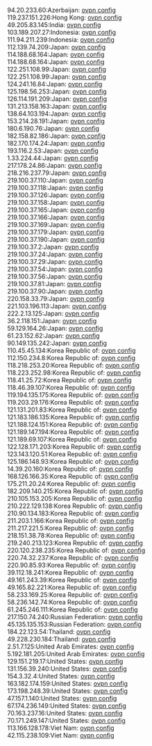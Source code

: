 94.20.233.60:Azerbaijan: [ovpn config](vpn/94_20_233_60.ovpn)  
119.237.151.226:Hong Kong: [ovpn config](vpn/119_237_151_226.ovpn)  
49.205.83.145:India: [ovpn config](vpn/49_205_83_145.ovpn)  
103.189.207.27:Indonesia: [ovpn config](vpn/103_189_207_27.ovpn)  
111.94.211.239:Indonesia: [ovpn config](vpn/111_94_211_239.ovpn)  
112.139.74.209:Japan: [ovpn config](vpn/112_139_74_209.ovpn)  
114.188.68.164:Japan: [ovpn config](vpn/114_188_68_164.ovpn)  
114.188.68.164:Japan: [ovpn config](vpn/114_188_68_164.ovpn)  
122.251.108.99:Japan: [ovpn config](vpn/122_251_108_99.ovpn)  
122.251.108.99:Japan: [ovpn config](vpn/122_251_108_99.ovpn)  
124.241.16.84:Japan: [ovpn config](vpn/124_241_16_84.ovpn)  
125.198.56.253:Japan: [ovpn config](vpn/125_198_56_253.ovpn)  
126.114.191.209:Japan: [ovpn config](vpn/126_114_191_209.ovpn)  
131.213.158.163:Japan: [ovpn config](vpn/131_213_158_163.ovpn)  
138.64.103.194:Japan: [ovpn config](vpn/138_64_103_194.ovpn)  
153.214.28.191:Japan: [ovpn config](vpn/153_214_28_191.ovpn)  
180.6.190.76:Japan: [ovpn config](vpn/180_6_190_76.ovpn)  
182.158.82.186:Japan: [ovpn config](vpn/182_158_82_186.ovpn)  
182.170.174.24:Japan: [ovpn config](vpn/182_170_174_24.ovpn)  
193.116.2.53:Japan: [ovpn config](vpn/193_116_2_53.ovpn)  
1.33.224.44:Japan: [ovpn config](vpn/1_33_224_44.ovpn)  
217.178.24.86:Japan: [ovpn config](vpn/217_178_24_86.ovpn)  
218.216.237.79:Japan: [ovpn config](vpn/218_216_237_79.ovpn)  
219.100.37.110:Japan: [ovpn config](vpn/219_100_37_110.ovpn)  
219.100.37.118:Japan: [ovpn config](vpn/219_100_37_118.ovpn)  
219.100.37.126:Japan: [ovpn config](vpn/219_100_37_126.ovpn)  
219.100.37.158:Japan: [ovpn config](vpn/219_100_37_158.ovpn)  
219.100.37.165:Japan: [ovpn config](vpn/219_100_37_165.ovpn)  
219.100.37.166:Japan: [ovpn config](vpn/219_100_37_166.ovpn)  
219.100.37.169:Japan: [ovpn config](vpn/219_100_37_169.ovpn)  
219.100.37.179:Japan: [ovpn config](vpn/219_100_37_179.ovpn)  
219.100.37.190:Japan: [ovpn config](vpn/219_100_37_190.ovpn)  
219.100.37.2:Japan: [ovpn config](vpn/219_100_37_2.ovpn)  
219.100.37.24:Japan: [ovpn config](vpn/219_100_37_24.ovpn)  
219.100.37.29:Japan: [ovpn config](vpn/219_100_37_29.ovpn)  
219.100.37.54:Japan: [ovpn config](vpn/219_100_37_54.ovpn)  
219.100.37.56:Japan: [ovpn config](vpn/219_100_37_56.ovpn)  
219.100.37.81:Japan: [ovpn config](vpn/219_100_37_81.ovpn)  
219.100.37.90:Japan: [ovpn config](vpn/219_100_37_90.ovpn)  
220.158.33.79:Japan: [ovpn config](vpn/220_158_33_79.ovpn)  
221.103.196.113:Japan: [ovpn config](vpn/221_103_196_113.ovpn)  
222.2.13.125:Japan: [ovpn config](vpn/222_2_13_125.ovpn)  
36.2.118.151:Japan: [ovpn config](vpn/36_2_118_151.ovpn)  
59.129.164.26:Japan: [ovpn config](vpn/59_129_164_26.ovpn)  
61.23.152.62:Japan: [ovpn config](vpn/61_23_152_62.ovpn)  
90.149.135.242:Japan: [ovpn config](vpn/90_149_135_242.ovpn)  
110.45.45.134:Korea Republic of: [ovpn config](vpn/110_45_45_134.ovpn)  
112.150.234.8:Korea Republic of: [ovpn config](vpn/112_150_234_8.ovpn)  
118.218.253.20:Korea Republic of: [ovpn config](vpn/118_218_253_20.ovpn)  
118.223.252.98:Korea Republic of: [ovpn config](vpn/118_223_252_98.ovpn)  
118.41.25.72:Korea Republic of: [ovpn config](vpn/118_41_25_72.ovpn)  
118.46.39.107:Korea Republic of: [ovpn config](vpn/118_46_39_107.ovpn)  
119.194.135.175:Korea Republic of: [ovpn config](vpn/119_194_135_175.ovpn)  
119.203.29.176:Korea Republic of: [ovpn config](vpn/119_203_29_176.ovpn)  
121.131.201.83:Korea Republic of: [ovpn config](vpn/121_131_201_83.ovpn)  
121.183.186.135:Korea Republic of: [ovpn config](vpn/121_183_186_135.ovpn)  
121.188.124.151:Korea Republic of: [ovpn config](vpn/121_188_124_151.ovpn)  
121.189.147.194:Korea Republic of: [ovpn config](vpn/121_189_147_194.ovpn)  
121.189.69.107:Korea Republic of: [ovpn config](vpn/121_189_69_107.ovpn)  
122.128.171.203:Korea Republic of: [ovpn config](vpn/122_128_171_203.ovpn)  
123.143.120.51:Korea Republic of: [ovpn config](vpn/123_143_120_51.ovpn)  
125.186.148.93:Korea Republic of: [ovpn config](vpn/125_186_148_93.ovpn)  
14.39.20.160:Korea Republic of: [ovpn config](vpn/14_39_20_160.ovpn)  
168.126.166.35:Korea Republic of: [ovpn config](vpn/168_126_166_35.ovpn)  
175.211.20.24:Korea Republic of: [ovpn config](vpn/175_211_20_24.ovpn)  
182.209.140.215:Korea Republic of: [ovpn config](vpn/182_209_140_215.ovpn)  
210.105.153.205:Korea Republic of: [ovpn config](vpn/210_105_153_205.ovpn)  
210.222.129.138:Korea Republic of: [ovpn config](vpn/210_222_129_138.ovpn)  
210.90.134.183:Korea Republic of: [ovpn config](vpn/210_90_134_183.ovpn)  
211.203.1.166:Korea Republic of: [ovpn config](vpn/211_203_1_166.ovpn)  
211.217.221.5:Korea Republic of: [ovpn config](vpn/211_217_221_5.ovpn)  
218.151.38.78:Korea Republic of: [ovpn config](vpn/218_151_38_78.ovpn)  
219.240.213.123:Korea Republic of: [ovpn config](vpn/219_240_213_123.ovpn)  
220.120.238.235:Korea Republic of: [ovpn config](vpn/220_120_238_235.ovpn)  
220.74.32.237:Korea Republic of: [ovpn config](vpn/220_74_32_237.ovpn)  
220.90.85.93:Korea Republic of: [ovpn config](vpn/220_90_85_93.ovpn)  
39.112.18.241:Korea Republic of: [ovpn config](vpn/39_112_18_241.ovpn)  
49.161.243.39:Korea Republic of: [ovpn config](vpn/49_161_243_39.ovpn)  
49.165.82.221:Korea Republic of: [ovpn config](vpn/49_165_82_221.ovpn)  
58.233.169.25:Korea Republic of: [ovpn config](vpn/58_233_169_25.ovpn)  
58.236.142.74:Korea Republic of: [ovpn config](vpn/58_236_142_74.ovpn)  
61.245.246.111:Korea Republic of: [ovpn config](vpn/61_245_246_111.ovpn)  
217.150.74.240:Russian Federation: [ovpn config](vpn/217_150_74_240.ovpn)  
45.135.135.153:Russian Federation: [ovpn config](vpn/45_135_135_153.ovpn)  
184.22.123.54:Thailand: [ovpn config](vpn/184_22_123_54.ovpn)  
49.228.230.184:Thailand: [ovpn config](vpn/49_228_230_184.ovpn)  
2.51.7.125:United Arab Emirates: [ovpn config](vpn/2_51_7_125.ovpn)  
5.192.181.205:United Arab Emirates: [ovpn config](vpn/5_192_181_205.ovpn)  
129.151.219.17:United States: [ovpn config](vpn/129_151_219_17.ovpn)  
131.156.39.240:United States: [ovpn config](vpn/131_156_39_240.ovpn)  
154.3.32.4:United States: [ovpn config](vpn/154_3_32_4.ovpn)  
163.182.174.159:United States: [ovpn config](vpn/163_182_174_159.ovpn)  
173.198.248.39:United States: [ovpn config](vpn/173_198_248_39.ovpn)  
47.157.1.140:United States: [ovpn config](vpn/47_157_1_140.ovpn)  
67.174.236.149:United States: [ovpn config](vpn/67_174_236_149.ovpn)  
70.163.237.16:United States: [ovpn config](vpn/70_163_237_16.ovpn)  
70.171.249.147:United States: [ovpn config](vpn/70_171_249_147.ovpn)  
113.166.128.178:Viet Nam: [ovpn config](vpn/113_166_128_178.ovpn)  
42.115.238.109:Viet Nam: [ovpn config](vpn/42_115_238_109.ovpn)  
